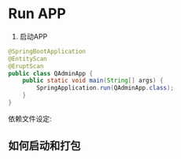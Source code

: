 # Run APP

1. 启动APP
```java
@SpringBootApplication
@EntityScan
@EruptScan
public class QAdminApp {
    public static void main(String[] args) {
        SpringApplication.run(QAdminApp.class);
    }
}
```

依赖文件设定:


## 如何启动和打包